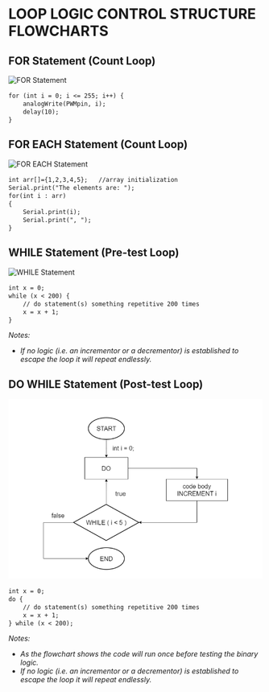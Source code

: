 # LOOP LOGIC CONTROL STRUCTURE FLOWCHARTS
## FOR Statement (Count Loop)
![FOR Statement](https://github.com/TempeHS/TempeHS_Ardunio_Bootcamp/blob/main/06.loopLogic/for_statement.drawio.png)

    for (int i = 0; i <= 255; i++) {
        analogWrite(PWMpin, i);
        delay(10);
    }

## FOR EACH Statement (Count Loop)
![FOR EACH Statement](https://github.com/TempeHS/TempeHS_Ardunio_Bootcamp/blob/main/06.loopLogic/foreach_statement.drawio.png)

    int arr[]={1,2,3,4,5};   //array initialization
    Serial.print("The elements are: ");
    for(int i : arr)
    {
    	Serial.print(i);
        Serial.print(", ");
    }

## WHILE Statement (Pre-test Loop)
![WHILE Statement](https://github.com/TempeHS/TempeHS_Ardunio_Bootcamp/blob/main/06.loopLogic/while_statement.drawio.png)

    int x = 0;
    while (x < 200) {
        // do statement(s) something repetitive 200 times
        x = x + 1;
    }
*Notes:*
- *If no logic (i.e. an incrementor or a decrementor) is established to escape the loop it will repeat endlessly.*

## DO WHILE Statement (Post-test Loop)
![DO WHILE Statement](https://github.com/TempeHS/Ardunio_Bootcamp_Source/blob/main/06.loopLogic/do_while_statement.drawio.png)

    int x = 0;
    do {
        // do statement(s) something repetitive 200 times
        x = x + 1;
    } while (x < 200);
*Notes:*
- *As the flowchart shows the code will run once before testing the binary logic.*
- *If no logic (i.e. an incrementor or a decrementor) is established to escape the loop it will repeat endlessly.*

